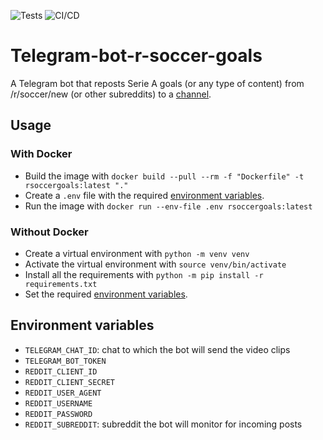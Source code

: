 ![Tests](https://github.com/TommasoAmici/r_soccer_goals/workflows/Test/badge.svg)
![CI/CD](https://github.com/TommasoAmici/r_soccer_goals/workflows/CI/CD/badge.svg)

# Telegram-bot-r-soccer-goals

A Telegram bot that reposts Serie A goals (or any type of content) from /r/soccer/new (or other subreddits) to a [channel](https://t.me/golledisoccer).

## Usage

### With Docker

- Build the image with `docker build --pull --rm -f "Dockerfile" -t rsoccergoals:latest "."`
- Create a `.env` file with the required [environment variables](##Environment-variables).
- Run the image with `docker run --env-file .env rsoccergoals:latest`

### Without Docker

- Create a virtual environment with `python -m venv venv`
- Activate the virtual environment with `source venv/bin/activate`
- Install all the requirements with `python -m pip install -r requirements.txt`
- Set the required [environment variables](##Environment-variables).

## Environment variables

- `TELEGRAM_CHAT_ID`: chat to which the bot will send the video clips
- `TELEGRAM_BOT_TOKEN`
- `REDDIT_CLIENT_ID`
- `REDDIT_CLIENT_SECRET`
- `REDDIT_USER_AGENT`
- `REDDIT_USERNAME`
- `REDDIT_PASSWORD`
- `REDDIT_SUBREDDIT`: subreddit the bot will monitor for incoming posts
